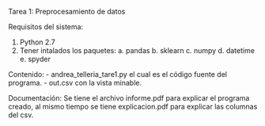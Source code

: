 Tarea 1: Preprocesamiento de datos 

Requisitos del sistema:
 1. Python 2.7
 2. Tener intalados los paquetes:
 		a. pandas
 		b. sklearn
 		c. numpy
 		d. datetime
 		e. spyder

 Contenido:
 	- andrea_telleria_tare1.py el cual es el código fuente del programa. 
 	- out.csv con la vista minable.

 Documentación:
 	Se tiene el archivo informe.pdf para explicar el programa creado, al mismo tiempo se tiene explicacion.pdf para explicar las columnas del csv.